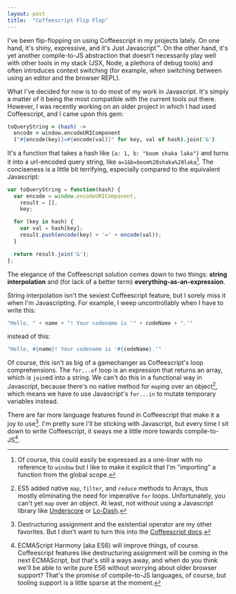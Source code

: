 ```yaml
---
layout: post
title:  "Coffeescript Flip Flop"
---
```


I've been flip-flopping on using Coffeescript in my projects lately. On one hand, it's shiny, expressive, and it's Just Javascript&trade;. On the other hand, it's yet another compile-to-JS abstraction that doesn't necessarily play well with other tools in my stack (JSX, Node, a plethora of debug tools) and often introduces context switching (for example, when switching between using an editor and the browser REPL).

What I've decided for now is to do most of my work in Javascript. It's simply a matter of it being the most compatible with the current tools out there. However, I was recently working on an older project in which I had used Coffeescript, and I came upon this gem:

```coffeescript
toQueryString = (hash) ->
  encode = window.encodeURIComponent
  ("#{encode(key)}=#{encode(val)}" for key, val of hash).join('&')
```

It's a function that takes a hash like `{a: 1, b: "boom shaka laka"}` and turns it into a url-encoded query string, like `a=1&b=boom%20shaka%20laka`[^global]. The conciseness is a little bit terrifying, especially compared to the equivalent Javascript:

```javascript
var toQueryString = function(hash) {
  var encode = window.encodeURIComponent,
    result = [],
    key;

  for (key in hash) {
    var val = hash[key];
    result.push(encode(key) + '=' + encode(val));
  }

  return result.join('&');
};
```

The elegance of the Coffeescript solution comes down to two things: **string interpolation** and (for lack of a better term) **everything-as-an-expression**.

String interpolation isn't the sexiest Coffeescript feature, but I sorely miss it when I'm Javascripting. For example, I weep uncontrollably when I have to write this:

```javascript
"Hello, " + name + "! Your codename is '" + codeName + ".'"
```

instead of this:

```coffeescript
"Hello, #{name}! Your codename is '#{codeName}.'"
```

Of course, this isn't as big of a gamechanger as Coffeescript's loop comprehensions. The `for...of` loop is an expression that returns an array, which is `join`ed into a string. We can't do this in a functional way in Javascript, because there's no native method for `map`ing over an object[^arrays], which means we have to use Javascript's `for...in` to mutate temporary variables instead.

There are far more language features found in Coffeescript that make it a joy to use[^favs]. I'm pretty sure I'll be sticking with Javascript, but every time I sit down to write Coffeescript, it sways me a little more towards compile-to-JS[^es6].

[^global]: Of course, this could easily be expressed as a one-liner with no reference to `window` but I like to make it explicit that I'm "importing" a function from the global scope.

[^arrays]: ES5 added native `map`, `filter`, and `reduce` methods to Arrays, thus mostly eliminating the need for imperative `for` loops. Unfortunately, you can't yet `map` over an object. At least, not without using a Javascript library like [Underscore](http://underscorejs.org/) or [Lo-Dash](http://lodash.com/).

[^favs]: Destructuring assignment and the existential operator are my other favorites. But I don't want to turn this into the [Coffeescript docs](http://coffeescript.org/).

[^es6]: ECMAScript Harmony (aka ES6) will improve things, of course. Coffeescript features like destructuring assignment will be coming in the next ECMAScript, but that's still a ways away, and when do you think we'll be able to write pure ES6 without worrying about older browser support? That's the promise of compile-to-JS languages, of course, but tooling support is a little sparse at the moment.
